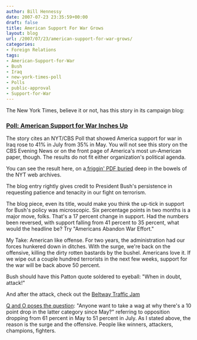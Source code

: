 ```yaml
---
author: Bill Hennessy
date: 2007-07-23 23:35:59+00:00
draft: false
title: American Support For War Grows
layout: blog
url: /2007/07/23/american-support-for-war-grows/
categories:
- Foreign Relations
tags:
- American-Support-for-War
- Bush
- Iraq
- new-york-times-poll
- Polls
- public-approval
- Support-for-War
---
```


The New York Times, believe it or not, has this story in its campaign blog:


### [Poll: American Support for War Inches Up](https://thecaucus.blogs.nytimes.com/2007/07/23/poll-american-support-for-war-inches-up/)


The story cites an NYT/CBS Poll that showed America support for war in Iraq rose to 41% in July from 35% in May. You will not see this story on the CBS Evening News or on the front page of America's most un-American paper, though. The results do not fit either organization's political agenda.

You can see the result here, on a[ friggin' PDF buried](https://graphics8.nytimes.com/packages/pdf/national/20070723_poll_results.pdf) deep in the bowels of the NYT web archives.

The blog entry rightly gives credit to President Bush's persistence in requesting patience and tenacity in our fight on terrorism.

The blog piece, even its title, would make you think the up-tick in support for Bush's policy was microscopic. Six percentage points in two months is a major move, folks. That's a 17 percent change in support. Had the numbers been reversed, with support falling from 41 percent to 35 percent, what would the headline be? Try "Americans Abandon War Effort."

My Take: American like offense. For two years, the administration had our forces hunkered down in ditches. With the surge, we're back on the offensive, killing the dirty rotten bastards by the bushel. Americans love it. If we wipe out a couple hundred terrorists in the next few weeks, support for the war will be back above 50 percent.

Bush should have this Patton quote soldered to eyeball: "When in doubt, attack!"

And after the attack, check out the [Beltway Traffic Jam](https://www.outsidethebeltway.com/archives/2007/07/beltway_traffic_jam-521/)

[Q and O poses the question](https://hennessysview.com/wp-admin/Anyone%20want%20to%20take%20a%20wag%20at%20why%20there%27s%20a%2010%20point%20drop%20in%20the%20latter%20category%20since%20May): "Anyone want to take a wag at why there's a 10 point drop in the latter category since May?" referring to opposition dropping from 61 percent in May to 51 percent in July. As I stated above, the reason is the surge and the offensive. People like winners, attackers, champions, fighters.


